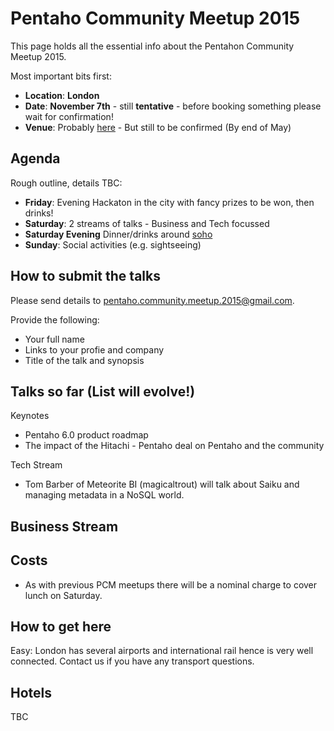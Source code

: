 # Pentaho Community Meetup 2015

This page holds all the essential info about the Pentahon Community Meetup 2015.

Most important bits first:

- **Location**: **London**
- **Date**: **November 7th** - still **tentative** - before booking something please wait for confirmation!
- **Venue**: Probably [here](http://www.w12conferences.co.uk/index) - But still to be confirmed (By end of May)

## Agenda

Rough outline, details TBC:

- **Friday**: Evening Hackaton in the city with fancy prizes to be won, then drinks!
- **Saturday**: 2 streams of talks - Business and Tech focussed
- **Saturday Evening** Dinner/drinks around [soho](http://en.wikipedia.org/wiki/Soho)
- **Sunday**: Social activities (e.g. sightseeing)

## How to submit the talks

Please send details to pentaho.community.meetup.2015@gmail.com. 

Provide the following:

- Your full name
- Links to your profie and company
- Title of the talk and synopsis

## Talks so far (List will evolve!)

Keynotes
- Pentaho 6.0 product roadmap
- The impact of the Hitachi - Pentaho deal on Pentaho and the community

Tech Stream
- Tom Barber of Meteorite BI (magicaltrout) will talk about Saiku and managing metadata in a NoSQL world.

Business Stream
-


## Costs

- As with previous PCM meetups there will be a nominal charge to cover lunch on Saturday.

## How to get here

Easy: London has several airports and international rail hence is very well connected.  Contact us if you have any transport questions.

## Hotels

TBC
